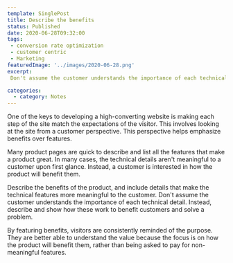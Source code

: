 ```yaml
---
template: SinglePost
title: Describe the benefits
status: Published
date: 2020-06-28T09:32:00
tags:
 - conversion rate optimization
 - customer centric
 - Marketing
featuredImage: '../images/2020-06-28.png'
excerpt:
 Don't assume the customer understands the importance of each technical detail. Instead, show how these work to benefit customers and solve a problem. 

categories:
  - category: Notes
---
```

One of the keys to developing a high-converting website is making each step of the site match the expectations of the visitor.  This involves looking at the site from a customer perspective. This perspective helps emphasize benefits over features.

Many product pages are quick to describe and list all the features that make a product great. In many cases, the technical details aren't meaningful to a customer upon first glance. Instead, a customer is interested in how the product will benefit them.

Describe the benefits of the product, and include details that make the technical features more meaningful to the customer. Don't assume the customer understands the importance of each technical detail. Instead, describe and show how these work to benefit customers and solve a problem.

By featuring benefits, visitors are consistently reminded of the purpose. They are better able to understand the value because the focus is on how the product will benefit them, rather than being asked to pay for non-meaningful features.
